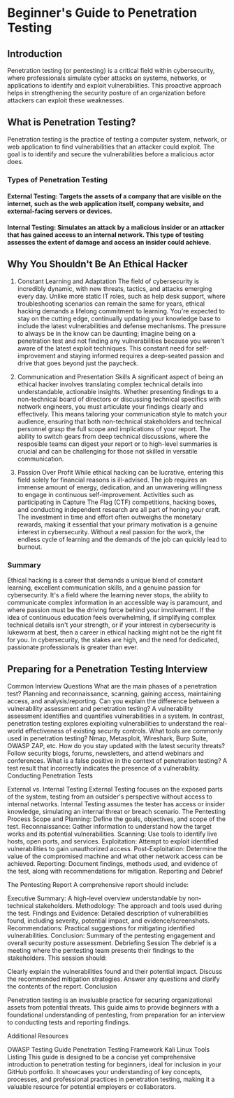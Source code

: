 # Beginner's Guide to Penetration Testing

## Introduction
Penetration testing (or pentesting) is a critical field within cybersecurity, where professionals simulate cyber attacks on systems, networks, or applications to identify and exploit vulnerabilities. This proactive approach helps in strengthening the security posture of an organization before attackers can exploit these weaknesses.

## What is Penetration Testing?
Penetration testing is the practice of testing a computer system, network, or web application to find vulnerabilities that an attacker could exploit. The goal is to identify and secure the vulnerabilities before a malicious actor does.

### Types of Penetration Testing
#### External Testing: Targets the assets of a company that are visible on the internet, such as the web application itself, company website, and external-facing servers or devices.

#### Internal Testing: Simulates an attack by a malicious insider or an attacker that has gained access to an internal network. This type of testing assesses the extent of damage and access an insider could achieve.

## Why You Shouldn't Be An Ethical Hacker
1. Constant Learning and Adaptation
The field of cybersecurity is incredibly dynamic, with new threats, tactics, and attacks emerging every day. Unlike more static IT roles, such as help desk support, where troubleshooting scenarios can remain the same for years, ethical hacking demands a lifelong commitment to learning. You're expected to stay on the cutting edge, continually updating your knowledge base to include the latest vulnerabilities and defense mechanisms.
The pressure to always be in the know can be daunting; imagine being on a penetration test and not finding any vulnerabilities because you weren't aware of the latest exploit techniques. This constant need for self-improvement and staying informed requires a deep-seated passion and drive that goes beyond just the paycheck.

2. Communication and Presentation Skills
A significant aspect of being an ethical hacker involves translating complex technical details into understandable, actionable insights. Whether presenting findings to a non-technical board of directors or discussing technical specifics with network engineers, you must articulate your findings clearly and effectively.
This means tailoring your communication style to match your audience, ensuring that both non-technical stakeholders and technical personnel grasp the full scope and implications of your report. The ability to switch gears from deep technical discussions, where the resposible teams can digest your report or to high-level summaries is crucial and can be challenging for those not skilled in versatile communication.

3. Passion Over Profit
While ethical hacking can be lucrative, entering this field solely for financial reasons is ill-advised. The job requires an immense amount of energy, dedication, and an unwavering willingness to engage in continuous self-improvement.
Activities such as participating in Capture The Flag (CTF) competitions, hacking boxes, and conducting independent research are all part of honing your craft. The investment in time and effort often outweighs the monetary rewards, making it essential that your primary motivation is a genuine interest in cybersecurity.
Without a real passion for the work, the endless cycle of learning and the demands of the job can quickly lead to burnout.

### Summary
Ethical hacking is a career that demands a unique blend of constant learning, excellent communication skills, and a genuine passion for cybersecurity. It's a field where the learning never stops, the ability to communicate complex information in an accessible way is paramount, and where passion must be the driving force behind your involvement. 
If the idea of continuous education feels overwhelming, if simplifying complex technical details isn't your strength, or if your interest in cybersecurity is lukewarm at best, then a career in ethical hacking might not be the right fit for you. In cybersecurity, the stakes are high, and the need for dedicated, passionate professionals is greater than ever.

## Preparing for a Penetration Testing Interview

Common Interview Questions
What are the main phases of a penetration test?
Planning and reconnaissance, scanning, gaining access, maintaining access, and analysis/reporting.
Can you explain the difference between a vulnerability assessment and penetration testing?
A vulnerability assessment identifies and quantifies vulnerabilities in a system. In contrast, penetration testing explores exploiting vulnerabilities to understand the real-world effectiveness of existing security controls.
What tools are commonly used in penetration testing?
Nmap, Metasploit, Wireshark, Burp Suite, OWASP ZAP, etc.
How do you stay updated with the latest security threats?
Follow security blogs, forums, newsletters, and attend webinars and conferences.
What is a false positive in the context of penetration testing?
A test result that incorrectly indicates the presence of a vulnerability.
Conducting Penetration Tests

External vs. Internal Testing
External Testing focuses on the exposed parts of the system, testing from an outsider's perspective without access to internal networks.
Internal Testing assumes the tester has access or insider knowledge, simulating an internal threat or breach scenario.
The Pentesting Process
Scope and Planning: Define the goals, objectives, and scope of the test.
Reconnaissance: Gather information to understand how the target works and its potential vulnerabilities.
Scanning: Use tools to identify live hosts, open ports, and services.
Exploitation: Attempt to exploit identified vulnerabilities to gain unauthorized access.
Post-Exploitation: Determine the value of the compromised machine and what other network access can be achieved.
Reporting: Document findings, methods used, and evidence of the test, along with recommendations for mitigation.
Reporting and Debrief

The Pentesting Report
A comprehensive report should include:

Executive Summary: A high-level overview understandable by non-technical stakeholders.
Methodology: The approach and tools used during the test.
Findings and Evidence: Detailed description of vulnerabilities found, including severity, potential impact, and evidence/screenshots.
Recommendations: Practical suggestions for mitigating identified vulnerabilities.
Conclusion: Summary of the pentesting engagement and overall security posture assessment.
Debriefing Session
The debrief is a meeting where the pentesting team presents their findings to the stakeholders. This session should:

Clearly explain the vulnerabilities found and their potential impact.
Discuss the recommended mitigation strategies.
Answer any questions and clarify the contents of the report.
Conclusion

Penetration testing is an invaluable practice for securing organizational assets from potential threats. This guide aims to provide beginners with a foundational understanding of pentesting, from preparation for an interview to conducting tests and reporting findings.

Additional Resources

OWASP Testing Guide
Penetration Testing Framework
Kali Linux Tools Listing
This guide is designed to be a concise yet comprehensive introduction to penetration testing for beginners, ideal for inclusion in your GitHub portfolio. It showcases your understanding of key concepts, processes, and professional practices in penetration testing, making it a valuable resource for potential employers or collaborators.
